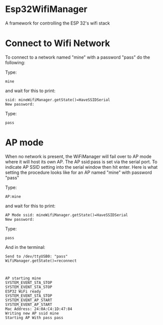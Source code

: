# Esp32WifiManager 
A framework for controlling the ESP 32's wifi stack

# Connect to Wifi Network
To connect to a network named "mine" with a password "pass" do the following:

Type:
```
mine
```
and wait for this to print:
```
ssid: mineWifiManager.getState()=HaveSSIDSerial
New password: 
```

Type:
```
pass
```


# AP mode 

When no network is present, the WiFiManager will fail over to AP mode where it will host its own AP. The AP ssid:pass is set via the serial port. To indicate AP SSID setting into the serial window then hit enter. Here is what setting the procedure looks like for an AP named "mine" with password "pass"

Type:
```
AP:mine
```
and wait for this to print:
```
AP Mode ssid: mineWifiManager.getState()=HaveSSIDSerial
New password: 
```

Type:
```
pass
```
And in the terminal:
```
Send to /dev/ttyUSB0: "pass"
WifiManager.getState()=reconnect



AP starting mine
SYSTEM_EVENT_STA_STOP
SYSTEM_EVENT_STA_STOP
ESP32 WiFi ready 
SYSTEM_EVENT_STA_STOP
SYSTEM_EVENT_AP_START
SYSTEM_EVENT_AP_START
Mac Address: 24:0A:C4:1D:47:84
Writing new AP ssid mine
Starting AP With pass pass
```
